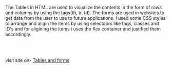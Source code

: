 The Tables in HTML are used to visualize the contents in the form of rows and columns by using the tags(th, tr, td). 
The forms are used in websites to get data from the user to use to future applications.
I used some CSS styles to arrange and aligin  the items by using selectoors like tags, classes and ID's and for aligining the items i uses the flex container and justified them accordingly.
<br><br>
<br><br>

visit site on- <a href="https://forms-for-employees.netlify.app">Tables and forms</a>
